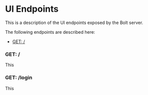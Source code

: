 # UI Endpoints

This is a description of the UI endpoints exposed by the Bolt server.

The following endpoints are described here:

* [GET: \/](#get-)

### GET: \/

This

### GET: \/login

This

